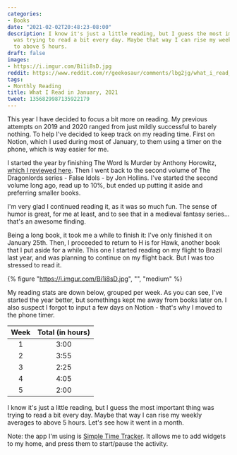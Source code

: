 ```yaml
---
categories:
- Books
date: "2021-02-02T20:48:23-08:00"
description: I know it's just a little reading, but I guess the most important thing
  was trying to read a bit every day. Maybe that way I can rise my weekly averages
  to above 5 hours.
draft: false
images:
- https://i.imgur.com/Bi1i8sD.jpg
reddit: https://www.reddit.com/r/geekosaur/comments/lbg2jg/what_i_read_in_january_2021_geekosaur/
tags:
- Monthly Reading
title: What I Read in January, 2021
tweet: 1356829987135922179
---
```


This year I have decided to focus a bit more on reading. My previous attempts on 2019 and 2020 ranged from just mildly successful to barely nothing. To help I've decided to keep track on my reading time. First on Notion, which I used during most of January, to them using a timer on the phone, which is way easier for me.

<!--more-->

I started the year by finishing The Word Is Murder by Anthony Horowitz, [which I reviewed here](https://geekosaur.com/post/book-review-the-word-is-murder-by-anthony-horowitz/). Then I went back to the second volume of The Dragonlords series - False Idols - by Jon Hollins. I've started the second volume long ago, read up to 10%, but ended up putting it aside and preferring smaller books.

I'm very glad I continued reading it, as it was so much fun. The sense of humor is great, for me at least, and to see that in a medieval fantasy series... that's an awesome finding.

Being a long book, it took me a while to finish it: I've only finished it on January 25th. Then, I proceeded to return to H is for Hawk, another book that I put aside for a while. This one I started reading on my flight to Brazil last year, and was planning to continue on my flight back. But I was too stressed to read it.

{% figure "https://i.imgur.com/Bi1i8sD.jpg", "", "medium" %}

My reading stats are down below, grouped per week. As you can see, I've started the year better, but somethings kept me away from books later on. I also suspect I forgot to input a few days on Notion - that's why I moved to the phone timer.


| Week | Total (in hours) |
| :--: | :---: |
| 1    | 3:00  |
| 2    | 3:55  |
| 3    | 2:25  |
| 4    | 4:05  |
| 5    | 2:00  |


I know it's just a little reading, but I guess the most important thing was trying to read a bit every day. Maybe that way I can rise my weekly averages to above 5 hours. Let's see how it went in a month.

Note: the app I'm using is [Simple Time Tracker](https://play.google.com/store/apps/details?id=com.razeeman.util.simpletimetracker&hl=en_US&gl=US). It allows me to add widgets to my home, and press them to start/pause the activity.
